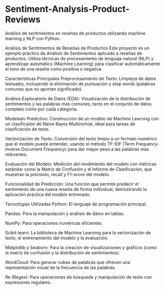 # Sentiment-Analysis-Product-Reviews
Análisis de sentimientos en reseñas de productos utilizando machine learning y NLP con Python.
<br>

Análisis de Sentimientos de Reseñas de Productos
Este proyecto es un ejemplo práctico de Análisis de Sentimientos aplicado a reseñas de productos. Utiliza técnicas de procesamiento de lenguaje natural (NLP) y aprendizaje automático (Machine Learning) para clasificar automáticamente el tono de una reseña como positiva o negativa.

Características Principales
Preprocesamiento de Texto: Limpieza de datos textuales, incluyendo la eliminación de puntuación y stop words (palabras comunes que no aportan significado).

Análisis Exploratorio de Datos (EDA): Visualización de la distribución de sentimientos y las palabras más comunes, tanto en el conjunto de datos completo como por cada categoría.

Modelado Predictivo: Construcción de un modelo de Machine Learning con un clasificador de Naive Bayes Multinomial, ideal para tareas de clasificación de texto.

Vectorización de Texto: Conversión del texto limpio a un formato numérico que el modelo puede entender, usando el método TF-IDF (Term Frequency-Inverse Document Frequency) para dar mayor peso a las palabras más relevantes.

Evaluación del Modelo: Medición del rendimiento del modelo con métricas estándar como la Matriz de Confusión y el Informe de Clasificación, que muestran la precisión, recall y F1-score del modelo.

Funcionalidad de Predicción: Una función que permite predecir el sentimiento de una nueva reseña de forma individual, demostrando la aplicación práctica del modelo entrenado.

Tecnologías Utilizadas
Python: El lenguaje de programación principal.

Pandas: Para la manipulación y análisis de datos en tablas.

NumPy: Para operaciones numéricas eficientes.

Scikit-learn: La biblioteca de Machine Learning para la vectorización de texto, el entrenamiento del modelo y la evaluación.

Matplotlib y Seaborn: Para la creación de visualizaciones y gráficos (como la matriz de confusión y la distribución de sentimientos).

WordCloud: Para generar nubes de palabras que ofrecen una representación visual de la frecuencia de las palabras.

Re (Regex): Para operaciones de búsqueda y manipulación de texto con expresiones regulares.
